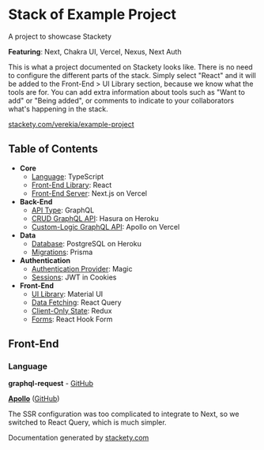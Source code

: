 # Stack of Example Project

<!-- This is an auto-generated file. The stack can be updated by logging into stackety.com and downloading a new STACK.md file for the project: stackety.com/username/stackname -->

A project to showcase Stackety

**Featuring**: Next, Chakra UI, Vercel, Nexus, Next Auth

This is what a project documented on Stackety looks like. There is no need to configure the different parts of the stack. Simply select "React" and it will be added to the Front-End > UI Library section, because we know what the tools are for. You can add extra information about tools such as "Want to add" or "Being added", or comments to indicate to your collaborators what's happening in the stack.

[stackety.com/verekia/example-project](https://www.stackety.com/verekia/example-project)

## Table of Contents

- **Core**
  - [Language](#language-typescript): TypeScript
  - [Front-End Library](#front-end-library-react): React
  - [Front-End Server](#front-end-server-nextjs-on-vercel): Next.js on Vercel
- **Back-End**
  - [API Type](#api-type-graphql): GraphQL
  - [CRUD GraphQL API](#crud-graphql-api-hasura-on-heroku): Hasura on Heroku
  - [Custom-Logic GraphQL API](#custom-logic-graphql-api-apollo-on-vercel): Apollo on Vercel
- **Data**
  - [Database](#database-postgresql-on-heroku): PostgreSQL on Heroku
  - [Migrations](#migrations-prisma): Prisma
- **Authentication**
  - [Authentication Provider](#authentication-provider-magic): Magic
  - [Sessions](#sessions-jwt-in-cookies): JWT in Cookies
- **Front-End**
  - [UI Library](#ui-library-material-ui): Material UI
  - [Data Fetching](#data-fetching-react-query): React Query
  - [Client-Only State](#client-only-state-redux): Redux
  - [Forms](#forms-react-hook-form): React Hook Form

## Front-End

### Language

**graphql-request** - [GitHub](<(https://www.google.com)>)

[**Apollo**](https://www.google.com) ([GitHub](<(https://www.google.com)>))

The SSR configuration was too complicated to integrate to Next, so we switched to React Query, which is much simpler.

Documentation generated by [stackety.com](https://www.stackety.com)
